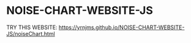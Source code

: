 # NOISE-CHART-WEBSITE-JS

TRY THIS WEBSITE: https://yrnjms.github.io/NOISE-CHART-WEBSITE-JS/noiseChart.html
